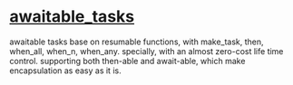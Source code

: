 # [awaitable_tasks](https://github.com/wangjieest/coroutine_tasks)
awaitable tasks base on resumable functions, with make_task, then, when_all, when_n, when_any.
specially, with an almost zero-cost life time control.
supporting both then-able and await-able, which make encapsulation as easy as it is.
